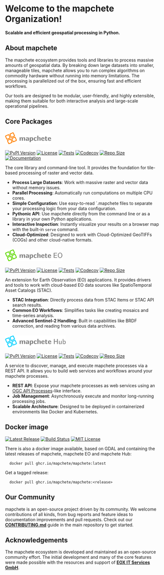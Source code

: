 # Welcome to the mapchete Organization!
  
**Scalable and efficient geospatial processing in Python.**


## About mapchete

The mapchete ecosystem provides tools and libraries to process massive amounts of geospatial data. By breaking down large datasets into smaller, manageable tiles, mapchete allows you to run complex algorithms on commodity hardware without running into memory limitations. The processing is parallelized out of the box, ensuring fast and efficient workflows.

Our tools are designed to be modular, user-friendly, and highly extensible, making them suitable for both interactive analysis and large-scale operational pipelines.


## Core Packages

### <a href="https://github.com/mapchete/mapchete"><img src="https://raw.githubusercontent.com/mapchete/mapchete/main/logo/mapchete_grey.svg" alt="mapchete logo" height="38"></a>

[![PyPI Version](https://img.shields.io/pypi/v/mapchete.svg)](https://pypi.org/project/mapchete/)
[![License](https://img.shields.io/pypi/l/mapchete.svg)](https://github.com/mapchete/mapchete/blob/main/LICENSE)
[![Tests](https://img.shields.io/github/actions/workflow/status/mapchete/mapchete/python-package.yml?label=tests)](https://github.com/mapchete/mapchete/actions)
[![Codecov](https://codecov.io/gh/mapchete/mapchete/branch/main/graph/badge.svg?token=aOracso0OQ)](https://codecov.io/gh/mapchete/mapchete)
[![Repo Size](https://img.shields.io/github/repo-size/mapchete/mapchete)](https://github.com/mapchete/mapchete)
[![Documentation](https://readthedocs.org/projects/mapchete/badge/?version=stable)](http://mapchete.readthedocs.io/en/stable/?badge=stable)

The core library and command-line tool. It provides the foundation for tile-based processing of raster and vector data.

* **Process Large Datasets**: Work with massive raster and vector data without memory issues.
* **Parallel Processing**: Automatically run computations on multiple CPU cores.
* **Simple Configuration**: Use easy-to-read `.mapchete files to separate your processing logic from your data configuration.
* **Pythonic API**: Use mapchete directly from the command line or as a library in your own Python applications.
* **Interactive Inspection**: Instantly visualize your results on a browser map with the built-in `serve` command.
* **Cloud-Optimized**: Designed to work with Cloud-Optimized GeoTIFFs (COGs) and other cloud-native formats.

### <a href="https://github.com/mapchete/mapchete-eo"><img src="https://github.com/mapchete/mapchete-eo/blob/main/logo/mapchete_eo.svg" alt="mapchete EO logo" height="38"></a>

[![PyPI Version](https://img.shields.io/pypi/v/mapchete-eo.svg)](https://pypi.org/project/mapchete-eo/)
[![License](https://img.shields.io/pypi/l/mapchete-eo.svg)](https://github.com/mapchete/mapchete-eo/blob/main/LICENSE)
[![Tests](https://img.shields.io/github/actions/workflow/status/mapchete/mapchete-eo/python-package.yml?label=tests)](https://github.com/mapchete/mapchete-eo/actions)
[![Codecov](https://codecov.io/gh/mapchete/mapchete-eo/graph/badge.svg?token=VD1YOF3QA2)](https://codecov.io/gh/mapchete/mapchete-eo)
[![Repo Size](https://img.shields.io/github/repo-size/mapchete/mapchete-eo)](https://github.com/mapchete/mapchete-eo)

An extension for Earth Observation (EO) applications. It provides drivers and tools to work with cloud-based EO data sources like SpatioTemporal Asset Catalogs (STAC).

* **STAC Integration**: Directly process data from STAC Items or STAC API search results.
* **Common EO Workflows**: Simplifies tasks like creating mosaics and time-series analysis.
* **Advanced Sentinel-2 Handling**: Built in capabilities like BRDF correction, and reading from various data archives.

### <a href="https://github.com/mapchete/mapchete-hub"><img src="https://github.com/mapchete/mapchete-hub/blob/main/logo/mapchete_hub_grey.svg" alt="mapchete Hub logo" height="38"></a>

[![PyPI Version](https://img.shields.io/pypi/v/mapchete-hub.svg)](https://pypi.org/project/mapchete-hub/)
[![License](https://img.shields.io/pypi/l/mapchete-hub.svg)](https://github.com/mapchete/mapchete-hub/blob/main/LICENSE)
[![Tests](https://img.shields.io/github/actions/workflow/status/mapchete/mapchete-hub/python-package.yml?label=tests)](https://github.com/mapchete/mapchete-hub/actions)
[![Codecov](https://codecov.io/gh/mapchete/mapchete-hub/graph/badge.svg?token=VD1YOF3QA2)](https://codecov.io/gh/mapchete/mapchete-hub)
[![Repo Size](https://img.shields.io/github/repo-size/mapchete/mapchete-hub)](https://github.com/mapchete/mapchete-hub)

A service to discover, manage, and execute mapchete processes via a REST API. It allows you to build web services and workflows around your mapchete processes.

* **REST API**: Expose your mapchete processes as web services using an [OGC API Processes](https://ogcapi.ogc.org/processes/)-like interface.
* **Job Management**: Asynchronously execute and monitor long-running processing jobs.
* **Scalable Architecture**: Designed to be deployed in containerized environments like Docker and Kubernetes.

## Docker image

[![Latest Release](https://img.shields.io/github/v/release/mapchete/container-images)](https://github.com/mapchete/container-images/releases)
[![Build Status](https://img.shields.io/github/actions/workflow/status/mapchete/container-images/build-image.yml)](https://github.com/mapchete/container-images/actions/workflows/build-image.yml)
[![MIT License](https://img.shields.io/github/license/mapchete/container-images)](https://github.com/mapchete/container-images/blob/main/LICENSE)

There is also a docker image available, based on GDAL and containing the latest releases of mapchete, mapchete EO and mapchete Hub:

```shell
  docker pull ghcr.io/mapchete/mapchete:latest
```

Get a tagged release:

```shell
  docker pull ghcr.io/mapchete/mapchete:<release>
```

## Our Community

mapchete is an open-source project driven by its community. We welcome contributions of all kinds, from bug reports and feature ideas to documentation improvements and pull requests. Check out our **[CONTRIBUTING.md](https://github.com/mapchete/mapchete/blob/main/CONTRIBUTING.md)** guide in the main repository to get started.

## Acknowledgements

The mapchete ecosystem is developed and maintained as an open-source community effort. The initial development and many of the core features were made possible with the resources and support of **[EOX IT Services GmbH](https://eox.at/)**.
